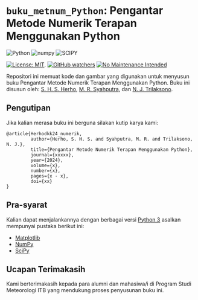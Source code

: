 # `buku_metnum_Python`: Pengantar Metode Numerik Terapan Menggunakan Python

![Python](https://img.shields.io/badge/python-3670A0?style=for-the-badge&logo=python&logoColor=ffdd54)
![numpy](https://img.shields.io/badge/Numpy-777BB4?style=for-the-badge&logo=numpy&logoColor=white)
![SCIPY](https://img.shields.io/badge/SciPy-654FF0?style=for-the-badge&logo=SciPy&logoColor=white)

[![License: MIT](https://img.shields.io/badge/License-MIT-yellow.svg)](https://opensource.org/licenses/MIT).
[![GitHub watchers](https://img.shields.io/github/watchers/Naereen/StrapDown.js.svg?style=social&label=Watch&maxAge=2592000)](https://github.com/sandyherho/buku_metnum_Python/watchers)
[![No Maintenance Intended](http://unmaintained.tech/badge.svg)](http://unmaintained.tech/)


Repositori ini memuat kode dan gambar yang digunakan untuk menyusun buku Pengantar Metode Numerik Terapan Menggunakan Python. Buku ini disusun oleh: [S. H. S. Herho](https://scholar.google.com/citations?user=uYQgjxMAAAAJ&hl=id), [M. R. Syahputra](https://scholar.google.co.id/citations?user=3gh7cVEAAAAJ&hl=en), dan [N. J. Trilaksono](https://scholar.google.com/citations?user=GYgd5RQAAAAJ&hl=en).


## Pengutipan

Jika kalian merasa buku ini berguna silakan kutip karya kami:

```
@article{Herhodkk24_numerik,
         author={Herho, S. H. S. and Syahputra, M. R. and Trilaksono, N. J.},
         title={Pengantar Metode Numerik Terapan Menggunakan Python},
         journal={xxxxx},
         year={2024},
         volume={x},
         number={x},
         pages={x - x},
         doi={xx}
}
```

## Pra-syarat
Kalian dapat menjalankannya dengan berbagai versi [Python 3](https://www.python.org/) asalkan mempunyai pustaka berikut ini:

- [Matplotlib](https://matplotlib.org/)
- [NumPy](https://numpy.org/)
- [SciPy](https://pandas.pydata.org/)


## Ucapan Terimakasih
Kami berterimakasih kepada para alumni dan mahasiwa/i di Program Studi Meteorologi ITB yang mendukung proses penyusunan buku ini.
